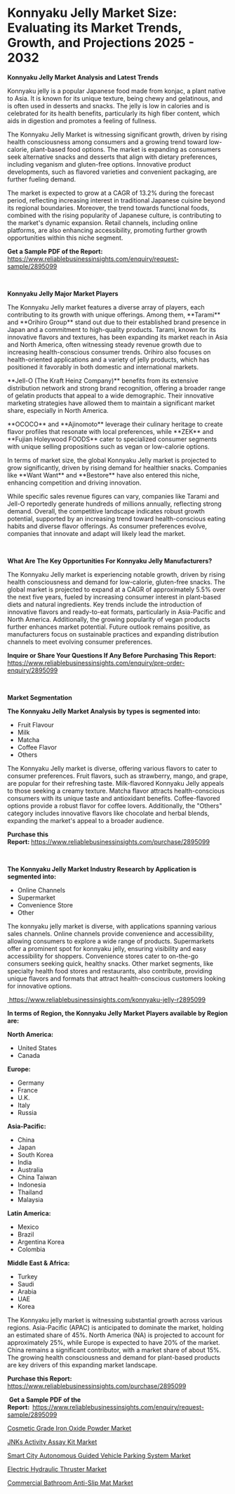 <p><h1>Konnyaku Jelly Market Size: Evaluating its Market Trends, Growth, and Projections 2025 - 2032</h1></p><p><strong>Konnyaku Jelly Market Analysis and Latest Trends</strong></p>
<p><p>Konnyaku jelly is a popular Japanese food made from konjac, a plant native to Asia. It is known for its unique texture, being chewy and gelatinous, and is often used in desserts and snacks. The jelly is low in calories and is celebrated for its health benefits, particularly its high fiber content, which aids in digestion and promotes a feeling of fullness.</p><p>The Konnyaku Jelly Market is witnessing significant growth, driven by rising health consciousness among consumers and a growing trend toward low-calorie, plant-based food options. The market is expanding as consumers seek alternative snacks and desserts that align with dietary preferences, including veganism and gluten-free options. Innovative product developments, such as flavored varieties and convenient packaging, are further fueling demand.</p><p>The market is expected to grow at a CAGR of 13.2% during the forecast period, reflecting increasing interest in traditional Japanese cuisine beyond its regional boundaries. Moreover, the trend towards functional foods, combined with the rising popularity of Japanese culture, is contributing to the market's dynamic expansion. Retail channels, including online platforms, are also enhancing accessibility, promoting further growth opportunities within this niche segment.</p></p>
<p><strong>Get a Sample PDF of the Report:&nbsp;</strong> <a href="https://www.reliablebusinessinsights.com/enquiry/request-sample/2895099?utm_campaign=1873&utm_medium=2&utm_source=Github&utm_content=ia&utm_term=15032025&utm_id=konnyaku-jelly">https://www.reliablebusinessinsights.com/enquiry/request-sample/2895099</a></p>
<p>&nbsp;</p>
<p><strong>Konnyaku Jelly Major Market Players</strong></p>
<p><p>The Konnyaku Jelly market features a diverse array of players, each contributing to its growth with unique offerings. Among them, **Tarami** and **Orihiro Group** stand out due to their established brand presence in Japan and a commitment to high-quality products. Tarami, known for its innovative flavors and textures, has been expanding its market reach in Asia and North America, often witnessing steady revenue growth due to increasing health-conscious consumer trends. Orihiro also focuses on health-oriented applications and a variety of jelly products, which has positioned it favorably in both domestic and international markets.</p><p>**Jell-O (The Kraft Heinz Company)** benefits from its extensive distribution network and strong brand recognition, offering a broader range of gelatin products that appeal to a wide demographic. Their innovative marketing strategies have allowed them to maintain a significant market share, especially in North America.</p><p>**OCOCO** and **Ajinomoto** leverage their culinary heritage to create flavor profiles that resonate with local preferences, while **ZEK** and **Fujian Holeywood FOODS** cater to specialized consumer segments with unique selling propositions such as vegan or low-calorie options.</p><p>In terms of market size, the global Konnyaku Jelly market is projected to grow significantly, driven by rising demand for healthier snacks. Companies like **Want Want** and **Bestore** have also entered this niche, enhancing competition and driving innovation.</p><p>While specific sales revenue figures can vary, companies like Tarami and Jell-O reportedly generate hundreds of millions annually, reflecting strong demand. Overall, the competitive landscape indicates robust growth potential, supported by an increasing trend toward health-conscious eating habits and diverse flavor offerings. As consumer preferences evolve, companies that innovate and adapt will likely lead the market.</p></p>
<p>&nbsp;</p>
<p><strong>What Are The Key Opportunities For Konnyaku Jelly Manufacturers?</strong></p>
<p><p>The Konnyaku Jelly market is experiencing notable growth, driven by rising health consciousness and demand for low-calorie, gluten-free snacks. The global market is projected to expand at a CAGR of approximately 5.5% over the next five years, fueled by increasing consumer interest in plant-based diets and natural ingredients. Key trends include the introduction of innovative flavors and ready-to-eat formats, particularly in Asia-Pacific and North America. Additionally, the growing popularity of vegan products further enhances market potential. Future outlook remains positive, as manufacturers focus on sustainable practices and expanding distribution channels to meet evolving consumer preferences.</p></p>
<p><strong>Inquire or Share Your Questions If Any Before Purchasing This Report:</strong> <a href="https://www.reliablebusinessinsights.com/enquiry/pre-order-enquiry/2895099?utm_campaign=1873&utm_medium=2&utm_source=Github&utm_content=ia&utm_term=15032025&utm_id=konnyaku-jelly">https://www.reliablebusinessinsights.com/enquiry/pre-order-enquiry/2895099</a></p>
<p>&nbsp;</p>
<p><strong>Market Segmentation</strong></p>
<p><strong>The Konnyaku Jelly Market Analysis by types is segmented into:</strong></p>
<p><ul><li>Fruit Flavour</li><li>Milk</li><li>Matcha</li><li>Coffee Flavor</li><li>Others</li></ul></p>
<p><p>The Konnyaku Jelly market is diverse, offering various flavors to cater to consumer preferences. Fruit flavors, such as strawberry, mango, and grape, are popular for their refreshing taste. Milk-flavored Konnyaku Jelly appeals to those seeking a creamy texture. Matcha flavor attracts health-conscious consumers with its unique taste and antioxidant benefits. Coffee-flavored options provide a robust flavor for coffee lovers. Additionally, the "Others" category includes innovative flavors like chocolate and herbal blends, expanding the market's appeal to a broader audience.</p></p>
<p><strong>Purchase this Report:&nbsp;</strong><a href="https://www.reliablebusinessinsights.com/purchase/2895099?utm_campaign=1873&utm_medium=2&utm_source=Github&utm_content=ia&utm_term=15032025&utm_id=konnyaku-jelly">https://www.reliablebusinessinsights.com/purchase/2895099</a></p>
<p>&nbsp;</p>
<p><strong>The Konnyaku Jelly Market Industry Research by Application is segmented into:</strong></p>
<p><ul><li>Online Channels</li><li>Supermarket</li><li>Convenience Store</li><li>Other</li></ul></p>
<p><p>The konnyaku jelly market is diverse, with applications spanning various sales channels. Online channels provide convenience and accessibility, allowing consumers to explore a wide range of products. Supermarkets offer a prominent spot for konnyaku jelly, ensuring visibility and easy accessibility for shoppers. Convenience stores cater to on-the-go consumers seeking quick, healthy snacks. Other market segments, like specialty health food stores and restaurants, also contribute, providing unique flavors and formats that attract health-conscious customers looking for innovative options.</p></p>
<p><a href="https://www.reliablebusinessinsights.com/konnyaku-jelly-r2895099?utm_campaign=1873&utm_medium=2&utm_source=Github&utm_content=ia&utm_term=15032025&utm_id=konnyaku-jelly">&nbsp;https://www.reliablebusinessinsights.com/konnyaku-jelly-r2895099</a></p>
<p><strong>In terms of Region, the Konnyaku Jelly Market Players available by Region are:</strong></p>
<p>
    <p> <strong> North America: </strong>
        <ul>
            <li>United States</li>
            <li>Canada</li>
        </ul>
        </p> 
    <p> <strong> Europe: </strong>
        <ul>
            <li>Germany</li>
            <li>France</li>
            <li>U.K.</li>
            <li>Italy</li>
            <li>Russia</li>
        </ul>
        </p> 
    <p> <strong> Asia-Pacific: </strong>
        <ul>
            <li>China</li>
            <li>Japan</li>
            <li>South Korea</li>
            <li>India</li>
            <li>Australia</li>
            <li>China Taiwan</li>
            <li>Indonesia</li>
            <li>Thailand</li>
            <li>Malaysia</li>
        </ul>
        </p> 
    <p> <strong> Latin America: </strong>
        <ul>
            <li>Mexico</li>
            <li>Brazil</li>
            <li>Argentina Korea</li>
            <li>Colombia</li>
        </ul>
        </p> 
    <p> <strong> Middle East & Africa: </strong>
        <ul>
            <li>Turkey</li>
            <li>Saudi</li>
            <li>Arabia</li>
            <li>UAE</li>
            <li>Korea</li>
        </ul>
    </p>
    </p>
<p><p>The Konnyaku jelly market is witnessing substantial growth across various regions. Asia-Pacific (APAC) is anticipated to dominate the market, holding an estimated share of 45%. North America (NA) is projected to account for approximately 25%, while Europe is expected to have 20% of the market. China remains a significant contributor, with a market share of about 15%. The growing health consciousness and demand for plant-based products are key drivers of this expanding market landscape.</p></p>
<p><strong>Purchase this Report: </strong><a href="https://www.reliablebusinessinsights.com/purchase/2895099?utm_campaign=1873&utm_medium=2&utm_source=Github&utm_content=ia&utm_term=15032025&utm_id=konnyaku-jelly">https://www.reliablebusinessinsights.com/purchase/2895099</a></p>
<p>&nbsp;<strong>Get a Sample PDF of the Report:&nbsp;&nbsp;</strong><a href="https://www.reliablebusinessinsights.com/enquiry/request-sample/2895099?utm_campaign=1873&utm_medium=2&utm_source=Github&utm_content=ia&utm_term=15032025&utm_id=konnyaku-jelly">https://www.reliablebusinessinsights.com/enquiry/request-sample/2895099</a></p>
<p><strong></strong></p>
<p><p><a href="https://github.com/achilekirwan/Market-Research-Report-List-1/blob/main/cosmetic-grade-iron-oxide-powder-market.md?utm_campaign=1873&utm_medium=2&utm_source=Github&utm_content=ia&utm_term=15032025&utm_id=konnyaku-jelly">Cosmetic Grade Iron Oxide Powder Market</a></p><p><a href="https://github.com/yosenadhler/Market-Research-Report-List-1/blob/main/jnks-activity-assay-kit-market.md?utm_campaign=1873&utm_medium=2&utm_source=Github&utm_content=ia&utm_term=15032025&utm_id=konnyaku-jelly">JNKs Activity Assay Kit Market</a></p><p><a href="https://github.com/bettysbozer/Market-Research-Report-List-1/blob/main/smart-city-autonomous-guided-vehicle-parking-system-market.md?utm_campaign=1873&utm_medium=2&utm_source=Github&utm_content=ia&utm_term=15032025&utm_id=konnyaku-jelly">Smart City Autonomous Guided Vehicle Parking System Market</a></p><p><a href="https://github.com/artussavasrv/Market-Research-Report-List-1/blob/main/electric-hydraulic-thruster-market.md?utm_campaign=1873&utm_medium=2&utm_source=Github&utm_content=ia&utm_term=15032025&utm_id=konnyaku-jelly">Electric Hydraulic Thruster Market</a></p><p><a href="https://github.com/safurdorthu8/Market-Research-Report-List-1/blob/main/commercial-bathroom-anti-slip-mat-market.md?utm_campaign=1873&utm_medium=2&utm_source=Github&utm_content=ia&utm_term=15032025&utm_id=konnyaku-jelly">Commercial Bathroom Anti-Slip Mat Market</a></p></p>